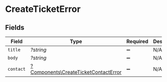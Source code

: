 # CreateTicketError


## Fields

| Field                                                                                       | Type                                                                                        | Required                                                                                    | Description                                                                                 |
| ------------------------------------------------------------------------------------------- | ------------------------------------------------------------------------------------------- | ------------------------------------------------------------------------------------------- | ------------------------------------------------------------------------------------------- |
| `title`                                                                                     | *?string*                                                                                   | :heavy_minus_sign:                                                                          | N/A                                                                                         |
| `body`                                                                                      | *?string*                                                                                   | :heavy_minus_sign:                                                                          | N/A                                                                                         |
| `contact`                                                                                   | [?Components\CreateTicketContactError](../../Models/Components/CreateTicketContactError.md) | :heavy_minus_sign:                                                                          | N/A                                                                                         |